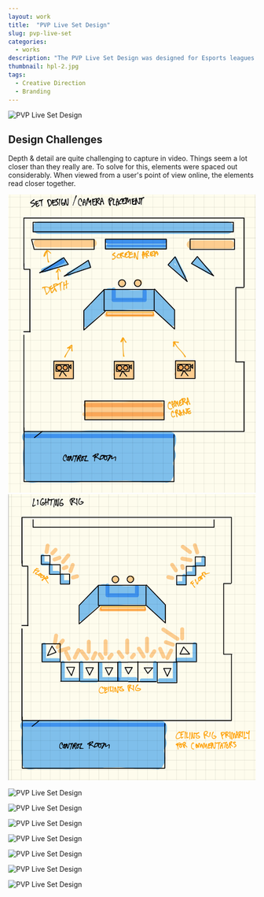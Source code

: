 ```yaml
---
layout: work
title:  "PVP Live Set Design"
slug: pvp-live-set
categories:
  - works
description: "The PVP Live Set Design was designed for Esports leagues. The production was aimed to be clean & professional with efforts to legitimize Esports in the marketplace. Working along side with Kevin Healy and Diesel Displays, the desk was designed to be the main focus while utilizing design and light in the background as supporting elements."
thumbnail: hpl-2.jpg
tags:
  - Creative Direction
  - Branding
---
```


![PVP Live Set Design](/img/work/pvp-live-set/hpl-2.jpg)

<div class="work-case-study">
  <h2>Design Challenges</h2>
  <p>Depth & detail are quite challenging to capture in video. Things seem a lot closer than they really are. To solve for this, elements were spaced out considerably. When viewed from a user's point of view online, the elements read closer together.</p>
</div>



<div class="row">
  <div class="col-3">
    <img src="/img/work/pvp-live-set/hpl-11.jpg" alt="">
  </div>
  <div class="col-3">
    <img src="/img/work/pvp-live-set/hpl-12.jpg" alt="">
  </div>
</div>

![PVP Live Set Design](/img/work/pvp-live-set/hpl-1.jpg)

![PVP Live Set Design](/img/work/pvp-live-set/hpl-3.jpg)

<!-- ![](/img/unfinished-set-design.jpg) -->

<!-- ![PVP Live Set Design](/img/hpl-4.jpg) -->

![PVP Live Set Design](/img/work/pvp-live-set/hpl-5.jpg)

![PVP Live Set Design](/img/work/pvp-live-set/hpl-6.jpg)

<!-- ![PVP Live Set Design](/img/work/pvp-live-set/hpl-7.jpg) -->

![PVP Live Set Design](/img/work/pvp-live-set/hpl-8.jpg)

![PVP Live Set Design](/img/work/pvp-live-set/hpl-9.jpg)

![PVP Live Set Design](/img/work/pvp-live-set/hpl-10.jpg)

